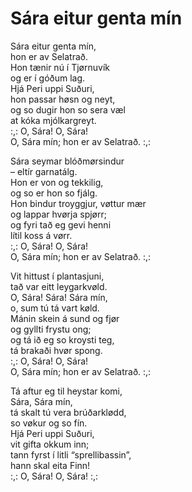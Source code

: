 # Sára eitur genta mín

Sára eitur genta mín,  
hon er av Selatrað.  
Hon tænir nú í Tjørnuvík  
og er í góðum lag.  
Hjá Peri uppi Suðuri,  
hon passar høsn og neyt,  
og so dugir hon so sera væl  
at kóka mjólkargreyt.  
:,: O, Sára! O, Sára!  
O, Sára mín; hon er av Selatrað. :,:

Sára seymar blóðmørsindur  
– eltír garnatálg.  
Hon er von og tekkilig,  
og so er hon so fjálg.  
Hon bindur troyg­gjur, vøttur mær  
og lappar hvørja spjørr;  
og fyri tað eg gevi henni  
lítil koss á vørr.  
:,: O, Sára! O, Sára!  
O, Sára mín; hon er av Selatrað. :,:

Vit hittust í plantasjuni,  
tað var eitt leygarkvøld.  
O, Sára! Sára! Sára mín,  
o, sum tú tá vart køld.  
Mánin skein á sund og fjør  
og gyllti frystu ong;  
og tá ið eg so kroysti teg,  
tá brakaði hvør spong.  
:,: O, Sára! O, Sára!  
O, Sára mín; hon er av Selatrað. :,:

Tá aftur eg til heystar komi,  
Sára, Sára mín,  
tá skalt tú vera brúðarklødd,  
so vøkur og so fín.  
Hjá Peri uppi Suðuri,  
vit gifta okkum inn;  
tann fyrst í litli “sprellibassin”,  
hann skal eita Finn!  
:,: O, Sára! O, Sára! :,:
